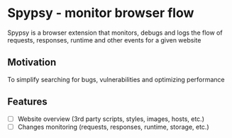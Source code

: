 # Spypsy - monitor browser flow

Spypsy is a browser extension that monitors, debugs and logs the flow of requests, responses, runtime and other events for a given website

## Motivation

To simplify searching for bugs, vulnerabilities and optimizing performance

## Features

- [ ] Website overview (3rd party scripts, styles, images, hosts, etc.)
- [ ] Changes monitoring (requests, responses, runtime, storage, etc.)

